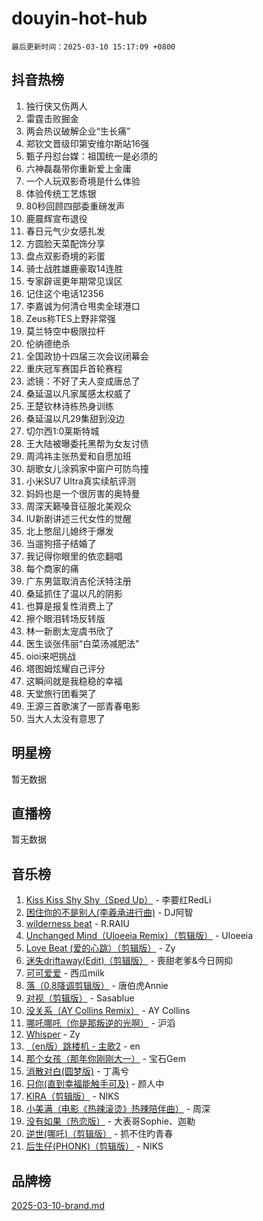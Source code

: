# douyin-hot-hub

`最后更新时间：2025-03-10 15:17:09 +0800`

## 抖音热榜

1. 独行侠又伤两人
1. 雷霆击败掘金
1. 两会热议破解企业“生长痛”
1. 郑钦文晋级印第安维尔斯站16强
1. 甄子丹怼台媒：祖国统一是必须的
1. 六神磊磊带你重新爱上金庸
1. 一个人玩双影奇境是什么体验
1. 体验传统工艺炼银
1. 80秒回顾四部委重磅发声
1. 鹿晨辉宣布退役
1. 春日元气少女感扎发
1. 方圆脸天菜配饰分享
1. 盘点双影奇境的彩蛋
1. 骑士战胜雄鹿豪取14连胜
1. 专家辟谣更年期常见误区
1. 记住这个电话12356
1. 李嘉诚为何清仓甩卖全球港口
1. Zeus称TES上野非常强
1. 莫兰特空中极限拉杆
1. 伦纳德绝杀
1. 全国政协十四届三次会议闭幕会
1. 重庆冠军赛国乒首轮赛程
1. 滤镜：不好了夫人变成唐总了
1. 桑延温以凡家属感太权威了
1. 王楚钦林诗栋热身训练
1. 桑延温以凡29集甜到没边
1. 切尔西1:0莱斯特城
1. 王大陆被曝委托黑帮为女友讨债
1. 周鸿祎主张热爱和自愿加班
1. 胡歌女儿涂鸦家中窗户可防鸟撞
1. 小米SU7 Ultra真实续航评测
1. 妈妈也是一个很厉害的奥特曼
1. 周深天籁嗓音征服北美观众
1. IU新剧讲述三代女性的觉醒
1. 北上憋屈儿媳终于爆发
1. 当遛狗搭子结婚了
1. 我记得你眼里的依恋翻唱
1. 每个商家的痛
1. 广东男篮取消吉伦沃特注册
1. 桑延抓住了温以凡的阴影
1. 也算是报复性消费上了
1. 擦个眼泪转场反转版
1. 林一新剧太宠虞书欣了
1. 医生谈张伟丽“白菜汤减肥法”
1. oioi来吧挑战
1. 塔图姆炫耀自己评分
1. 这瞬间就是我稳稳的幸福
1. 天堂旅行团看哭了
1. 王源三首歌演了一部青春电影
1. 当大人太没有意思了

## 明星榜

暂无数据

## 直播榜

暂无数据

## 音乐榜

1. [Kiss Kiss Shy Shy（Sped Up）](https://sf3-cdn-tos.douyinstatic.com/obj/tos-cn-ve-2774/oYpXDAeGgQK0zfPaji7iKUixpCXFGILeLGmvYA) - 李要红RedLi
1. [困住你的不是别人(李羲承进行曲)](https://sf5-hl-cdn-tos.douyinstatic.com/obj/tos-cn-ve-2774/okWrrVL1iQGZbfHVeCPAe7IaerYfM2jEQi5mNI) - DJ阿智
1. [wilderness beat](https://sf5-hl-cdn-tos.douyinstatic.com/obj/tos-cn-ve-2774/o0oBmODSFCpfFdLRGzAAFC2ah9AIMEQfAOueVE) - R.RAIU
1. [Unchanged Mind（Uloeeia Remix）（剪辑版）](https://sf3-cdn-tos.douyinstatic.com/obj/tos-cn-ve-2774/oIHYu1YfsziJqmggAqBsXOiiI2Y1QB6I61RsMW) - Uloeeia
1. [Love Beat  (爱的心跳）（剪辑版）](https://sf3-cdn-tos.douyinstatic.com/obj/tos-cn-ve-2774/oUlARwvEINIisZ9nCnKMZiYFGfCCYLtDADDBge) - Zy
1. [迷失driftaway(Edit)（剪辑版）](https://sf3-cdn-tos.douyinstatic.com/obj/tos-cn-ve-2774/ogaa1xGNeFO6FCaMgO8PzzAceEI4fBLDMi15H3) - 喪甜老爹&今日网抑
1. [可可爱爱](https://sf5-hl-cdn-tos.douyinstatic.com/obj/tos-cn-ve-2774/0deb1e75aea643b9927ba26aaafa29dd) - 西瓜milk
1. [落（0.8降调剪辑版）](https://sf5-hl-cdn-tos.douyinstatic.com/obj/tos-cn-ve-2774/ociN0WUv3APijBYr6DUmAHmdkZ5MjM6gIF3iA) - 唐伯虎Annie
1. [对视（剪辑版）](https://sf3-cdn-tos.douyinstatic.com/obj/tos-cn-ve-2774/ogKtIhiB0WfAa18F9z3uWODMtZi2ysB1VuAIsQ) - Sasablue
1. [没关系（AY Collins Remix）](https://sf5-hl-cdn-tos.douyinstatic.com/obj/tos-cn-ve-2774/oIBbI5Ghw4zdUCQMJrDEFaAQilZP3EIDSi7MW) - AY Collins
1. [哪吒哪吒（你是那叛逆的光啊）](https://sf3-cdn-tos.douyinstatic.com/obj/tos-cn-ve-2774/oUkQCgCDnBanFehFEFQDxCQntAOIfp9gyZYFVo) - 沪滔
1. [Whisper](https://sf3-cdn-tos.douyinstatic.com/obj/tos-cn-ve-2774/oEeYKDxIDCFuArkftgkGqCnG7xZtRC2rEMKBQi) - Zy
1. [（en版）跳楼机 - 主歌2](https://sf3-cdn-tos.douyinstatic.com/obj/tos-cn-ve-2774/oklN6GvgQ2L8DpPeaAGf1gPeyKzjXFwHIwoCZv) - en
1. [那个女孩（那年你刚刚大一）](https://sf3-cdn-tos.douyinstatic.com/obj/tos-cn-ve-2774/o4IZw7TlivwiBBBMA2rIgWrGNIrjFroh6bPqQ) - 宝石Gem
1. [消散对白(圆梦版)](https://sf5-hl-cdn-tos.douyinstatic.com/obj/tos-cn-ve-2774/og4jB5I5IizzoZVAAAzWgBMAsMDWoArfwBOiFs) - 丁禹兮
1. [只你(直到幸福能触手可及)](https://sf3-cdn-tos.douyinstatic.com/obj/tos-cn-ve-2774/o0lBkRDzFTeaVSUz3ZZSCBVtZ5DIMQGfgmEAuE) - 颜人中
1. [KIRA（剪辑版）](https://sf3-cdn-tos.douyinstatic.com/obj/tos-cn-ve-2774/o0Bq3TvdHqOfzihWrHyABMociuMA3Inwsbx9Wi) - NIKS
1. [小美满（电影《热辣滚烫》热辣陪伴曲）](https://sf3-cdn-tos.douyinstatic.com/obj/tos-cn-ve-2774/o0GAn2lSgfZIDUgtevCGDQYnFg4CwnrBaxbTZL) - 周深
1. [没有如果（热恋版）](https://sf3-cdn-tos.douyinstatic.com/obj/tos-cn-ve-2774/o4iETqbxIThtCXlBeV0DfAhZsbCFGhagYupnMx) - 大表哥Sophie、迦勒
1. [逆世(哪吒)（剪辑版）](https://sf5-hl-cdn-tos.douyinstatic.com/obj/tos-cn-ve-2774/oMIEZAfEogrLnzfDWMBiZKCWuXIUFLtRDsOFWs) - 抓不住旳青春
1. [后生仔(PHONK)（剪辑版）](https://sf3-cdn-tos.douyinstatic.com/obj/tos-cn-ve-2774/o0TzmfumdQAJ1aGG9F5LfTXIYeGcqYKRPAeFdJ) - NIKS

## 品牌榜

[2025-03-10-brand.md](2025-03-10-brand.md)
